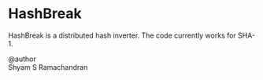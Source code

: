 HashBreak
=========

HashBreak is a distributed hash inverter. The code currently works for SHA-1.  



@author  
Shyam S Ramachandran
